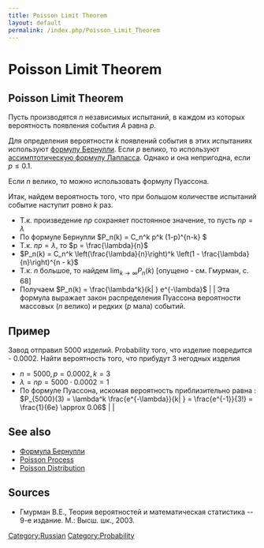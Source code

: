 ```yaml
---
title: Poisson Limit Theorem
layout: default
permalink: /index.php/Poisson_Limit_Theorem
---
```


# Poisson Limit Theorem

## Poisson Limit Theorem

Пусть производятся $n$ независимых испытаний, в каждом из которых вероятность появления события $A$ равна $p$. 

Для определения вероятности $k$ появлений события в этих испытаниях используют [формулу Бернулли](Формула_Бернулли). Если $p$ велико, то используют [ассимптотическую формулу Лапласса](Ассимптотическая_формула_Лапласса). Однако и она непригодна, если $p \leqslant 0.1$.

Если $n$ велико, то можно использовать формулу Пуассона.

Итак, найдем вероятность того, что при большом количестве испытаний событие наступит ровно $k$ раз.


- Т.к. произведение $np$ сохраняет постоянное значение, то пусть $np = \lambda$
- По формуле Бернулли $P_n(k) = C_n^k p^k (1-p)^{n-k} $
- Т.к. $np = \lambda$, то $p = \frac{\lambda}{n}$
- $P_n(k) = C_n^k \left(\frac{\lambda}{n}\right)^k \left(1 - \frac{\lambda}{n}\right)^{n - k}$
- Т.к. $n$ большое, то найдем $\lim_{k \rightarrow \infty} P_n(k)$ [опущено - см. Гмурман, с. 68]
- Получаем $P_n(k) = \frac{\lambda^k}{k|  } e^{-\lambda}$ | |
Эта формула выражает закон распределения Пуассона вероятности массовых ($n$ велико) и редких ($p$ мала) событий.



## Пример
Завод отправил 5000 изделий. Probability того, что изделие повредится - 0.0002. Найти вероятность того, что прибудут 3 негодных изделия

- $n = 5000, p = 0.0002, k = 3$
- $\lambda = np = 5000 \cdot 0.0002 = 1$
- По формуле Пуассона, искомая вероятность приблизительно равна 
: $P_{5000}(3) = \lambda^k \frac{e^{-\lambda}}{k|  } = \frac{e^{-1}}{3!} = \frac{1}{6e} \approx 0.06$ | |
## See also
- [Формула Бернулли](Формула_Бернулли)
- [Poisson Process](Poisson_Process)
- [Poisson Distribution](Poisson_Distribution)

## Sources
- Гмурман В.Е., Теория вероятностей и математическая статистика -- 9-е издание. М.: Высш. шк., 2003.

[Category:Russian](Category_Russian)
[Category:Probability](Category_Probability)